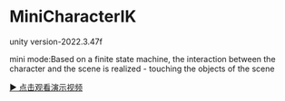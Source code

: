 # MiniCharacterIK
unity version-2022.3.47f

mini mode:Based on a finite state machine, the interaction between the character and the scene is realized - touching the objects of the scene

[▶️ 点击观看演示视频](https://github.com/lxy1012/TestDemos/issues/1#issue-2941216861)
